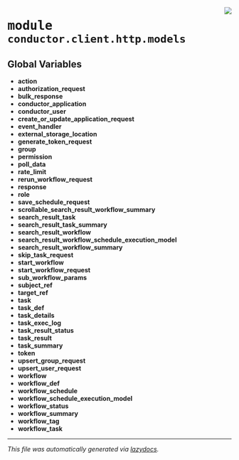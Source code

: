 <!-- markdownlint-disable -->

<a href="../src/conductor/client/http/models/__init__.py#L0"><img align="right" style="float:right;" src="https://img.shields.io/badge/-source-cccccc?style=flat-square"></a>

# <kbd>module</kbd> `conductor.client.http.models`




**Global Variables**
---------------
- **action**
- **authorization_request**
- **bulk_response**
- **conductor_application**
- **conductor_user**
- **create_or_update_application_request**
- **event_handler**
- **external_storage_location**
- **generate_token_request**
- **group**
- **permission**
- **poll_data**
- **rate_limit**
- **rerun_workflow_request**
- **response**
- **role**
- **save_schedule_request**
- **scrollable_search_result_workflow_summary**
- **search_result_task**
- **search_result_task_summary**
- **search_result_workflow**
- **search_result_workflow_schedule_execution_model**
- **search_result_workflow_summary**
- **skip_task_request**
- **start_workflow**
- **start_workflow_request**
- **sub_workflow_params**
- **subject_ref**
- **target_ref**
- **task**
- **task_def**
- **task_details**
- **task_exec_log**
- **task_result_status**
- **task_result**
- **task_summary**
- **token**
- **upsert_group_request**
- **upsert_user_request**
- **workflow**
- **workflow_def**
- **workflow_schedule**
- **workflow_schedule_execution_model**
- **workflow_status**
- **workflow_summary**
- **workflow_tag**
- **workflow_task**




---

_This file was automatically generated via [lazydocs](https://github.com/ml-tooling/lazydocs)._
